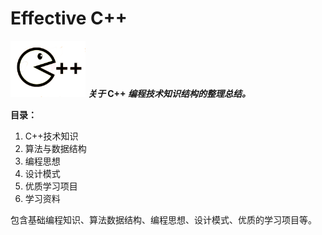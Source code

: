 # Effective C++

<p align="left">  
  <img  src="/Imgs/cpp02.png" width="120"  alt="logo"/>    <i><b>关于</b></i><b> C++ </b><i><b>编程技术知识结构的整理总结。</b></i>
</p>  
  
  
**目录：**
1. C++技术知识
2. 算法与数据结构
3. 编程思想
4. 设计模式
5. 优质学习项目
6. 学习资料


包含基础编程知识、算法数据结构、编程思想、设计模式、优质的学习项目等。
